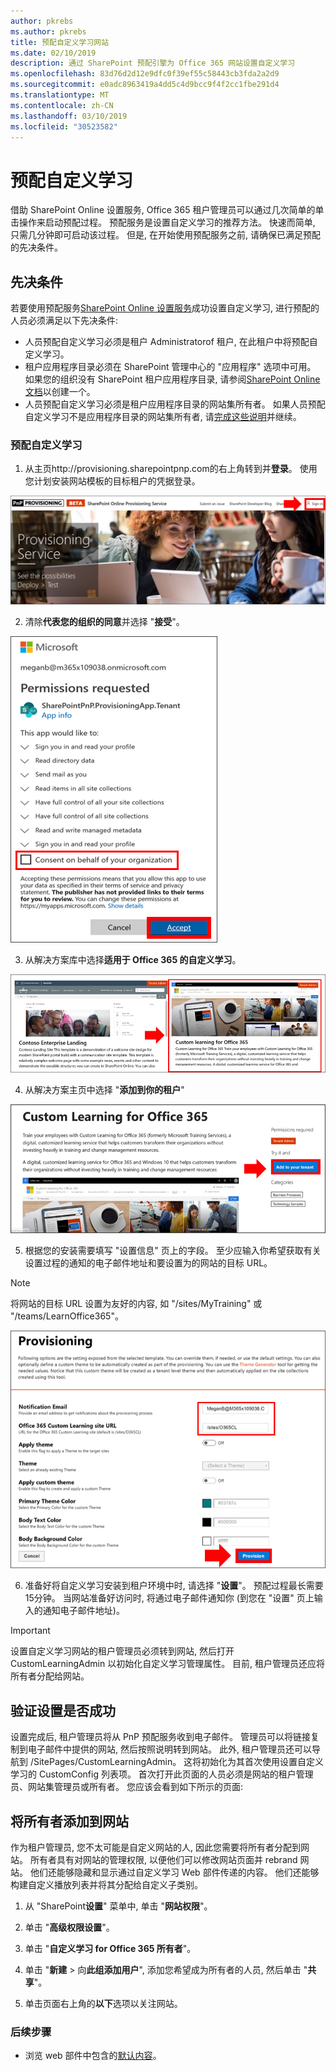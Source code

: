 ```yaml
---
author: pkrebs
ms.author: pkrebs
title: 预配自定义学习网站
ms.date: 02/10/2019
description: 通过 SharePoint 预配引擎为 Office 365 网站设置自定义学习
ms.openlocfilehash: 83d76d2d12e9dfc0f39ef55c58443cb3fda2a2d9
ms.sourcegitcommit: e0adc8963419a4dd5c4d9bcc9f4f2cc1fbe291d4
ms.translationtype: MT
ms.contentlocale: zh-CN
ms.lasthandoff: 03/10/2019
ms.locfileid: "30523582"
---
```

# <a name="provision-custom-learning"></a>预配自定义学习

借助 SharePoint Online 设置服务, Office 365 租户管理员可以通过几次简单的单击操作来启动预配过程。 预配服务是设置自定义学习的推荐方法。 快速而简单, 只需几分钟即可启动该过程。 但是, 在开始使用预配服务之前, 请确保已满足预配的先决条件。

## <a name="prerequisites"></a>先决条件
 
若要使用预配服务[SharePoint Online 设置服务](https://provisioning.sharepointpnp.com)成功设置自定义学习, 进行预配的人员必须满足以下先决条件: 
 
- 人员预配自定义学习必须是租户 Administratorof 租户, 在此租户中将预配自定义学习。  
- 租户应用程序目录必须在 SharePoint 管理中心的 "应用程序" 选项中可用。 如果您的组织没有 SharePoint 租户应用程序目录, 请参阅[SharePoint Online 文档](https://docs.microsoft.com/en-us/sharepoint/use-app-catalog)以创建一个。  
- 人员预配自定义学习必须是租户应用程序目录的网站集所有者。 如果人员预配自定义学习不是应用程序目录的网站集所有者, 请[完成这些说明](addappadmin.md)并继续。 

### <a name="to-provision-custom-learning"></a>预配自定义学习

1. 从主页http://provisioning.sharepointpnp.com的右上角转到并**登录**。  使用您计划安装网站模板的目标租户的凭据登录。

![pnphome](media/inst_signin.png)

2. 清除**代表您的组织的同意**并选择 "**接受**"。

![实时](media/inst_perms.png)

3. 从解决方案库中选择**适用于 Office 365 的自定义学习**。

![实时](media/inst_select.png)

4. 从解决方案主页中选择 "**添加到你的租户**"

![inst_select](media/inst_add.png)

5. 根据您的安装需要填写 "设置信息" 页上的字段。 至少应输入你希望获取有关设置过程的通知的电子邮件地址和要设置为的网站的目标 URL。  
> [!NOTE]
> 将网站的目标 URL 设置为友好的内容, 如 "/sites/MyTraining" 或 "/teams/LearnOffice365"。

![inst_options](media/inst_options.png)

6. 准备好将自定义学习安装到租户环境中时, 请选择 "**设置**"。  预配过程最长需要15分钟。 当网站准备好访问时, 将通过电子邮件通知你 (到您在 "设置" 页上输入的通知电子邮件地址)。

> [!IMPORTANT]
> 设置自定义学习网站的租户管理员必须转到网站, 然后打开 CustomLearningAdmin 以初始化自定义学习管理属性。 目前, 租户管理员还应将所有者分配给网站。 

## <a name="validate-provisioning-success"></a>验证设置是否成功

设置完成后, 租户管理员将从 PnP 预配服务收到电子邮件。 管理员可以将链接复制到电子邮件中提供的网站, 然后按照说明转到网站。 此外, 租户管理员还可以导航到 <YOUR-SITE-COLLECTION-URL>/SitePages/CustomLearningAdmin。 这将初始化为其首次使用设置自定义学习的 CustomConfig 列表项。 首次打开此页面的人员必须是网站的租户管理员、网站集管理员或所有者。 您应该会看到如下所示的页面: 

## <a name="add-owners-to-site"></a>将所有者添加到网站
作为租户管理员, 您不太可能是自定义网站的人, 因此您需要将所有者分配到网站。 所有者具有对网站的管理权限, 以便他们可以修改网站页面并 rebrand 网站。 他们还能够隐藏和显示通过自定义学习 Web 部件传递的内容。 他们还能够构建自定义播放列表并将其分配给自定义子类别。  

1. 从 "SharePoint**设置**" 菜单中, 单击 "**网站权限**"。
2. 单击 "**高级权限设置**"。
3. 单击 "**自定义学习 for Office 365 所有者**"。
4. 单击 "**新建** > 向**此组添加用户**", 添加您希望成为所有者的人员, 然后单击 "**共享**"。

8. 单击页面右上角的**以下**选项以关注网站。  

### <a name="next-steps"></a>后续步骤
- 浏览 web 部件中包含的[默认内容](sitecontent.md)。
